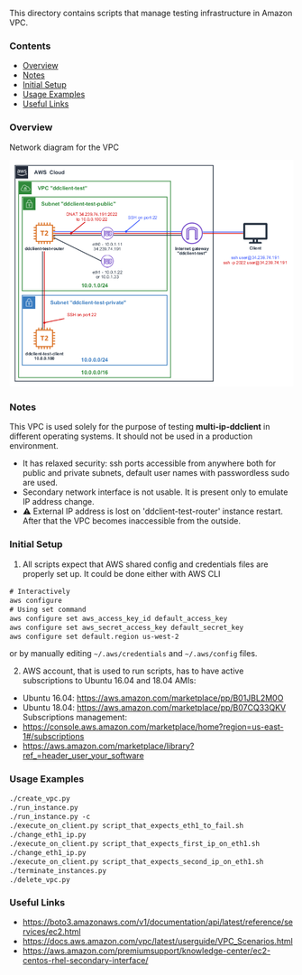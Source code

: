 This directory contains scripts that manage testing infrastructure in Amazon
VPC.

### Contents

* [Overview](#overview)
* [Notes](#notes)
* [Initial Setup](#initial-setup)
* [Usage Examples](#usage-examples)
* [Useful Links](#useful-links)

### Overview

Network diagram for the VPC

![network_diagram](images/aws_vpc_diagram.png)

### Notes

This VPC is used solely for the purpose of testing **multi-ip-ddclient** in different
operating systems. It should not be used in a production environment.

* It has relaxed security: ssh ports accessible from anywhere both
for public and private subnets, default user names with passwordless sudo
are used.
* Secondary network interface is not usable. It is present only to emulate
IP address change.
* :warning: External IP address is lost on 'ddclient-test-router' instance
restart. After that the VPC becomes inaccessible from the outside.

### Initial Setup

1. All scripts expect that AWS shared config and credentials files are properly
set up. It could be done either with AWS CLI
```shell
# Interactively
aws configure
# Using set command
aws configure set aws_access_key_id default_access_key
aws configure set aws_secret_access_key default_secret_key
aws configure set default.region us-west-2
```
or by manually editing `~/.aws/credentials` and `~/.aws/config` files.

2. AWS account, that is used to run scripts, has to have active subscriptions to
Ubuntu 16.04 and 18.04 AMIs:
* Ubuntu 16.04: https://aws.amazon.com/marketplace/pp/B01JBL2M0O
* Ubuntu 18.04: https://aws.amazon.com/marketplace/pp/B07CQ33QKV
<br/>Subscriptions management:
* https://console.aws.amazon.com/marketplace/home?region=us-east-1#/subscriptions
* https://aws.amazon.com/marketplace/library?ref_=header_user_your_software

### Usage Examples

```ssh
./create_vpc.py
./run_instance.py
./run_instance.py -c
./execute_on_client.py script_that_expects_eth1_to_fail.sh
./change_eth1_ip.py
./execute_on_client.py script_that_expects_first_ip_on_eth1.sh
./change_eth1_ip.py
./execute_on_client.py script_that_expects_second_ip_on_eth1.sh
./terminate_instances.py
./delete_vpc.py
```

### Useful Links

* https://boto3.amazonaws.com/v1/documentation/api/latest/reference/services/ec2.html
* https://docs.aws.amazon.com/vpc/latest/userguide/VPC_Scenarios.html
* https://aws.amazon.com/premiumsupport/knowledge-center/ec2-centos-rhel-secondary-interface/